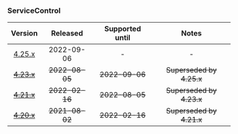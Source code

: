 ### ServiceControl

| Version   | Released       | Supported until   | Notes                             |
|:---------:|:--------------:|:-----------------:|:---------------------------------:|
| [4.25.x](https://www.nuget.org/packages/Particular.PlatformSample.ServiceControl/4.25.2) | 2022-09-06     | -                 | -                                 |
| [~~4.23.x~~](https://www.nuget.org/packages/Particular.PlatformSample.ServiceControl/4.23.0) | ~~2022-08-05~~ | ~~2022-09-06~~    | ~~Superseded by 4.25.x~~          |
| [~~4.21.x~~](https://www.nuget.org/packages/Particular.PlatformSample.ServiceControl/4.21.8) | ~~2022-02-16~~ | ~~2022-08-05~~    | ~~Superseded by 4.23.x~~          |
| [~~4.20.x~~](https://www.nuget.org/packages/Particular.PlatformSample.ServiceControl/4.20.3) | ~~2021-08-02~~ | ~~2022-02-16~~    | ~~Superseded by 4.21.x~~          |

